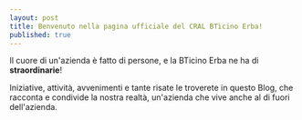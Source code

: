 ```yaml
---
layout: post
title: Benvenuto nella pagina ufficiale del CRAL BTicino Erba!
published: true
---
```


Il cuore di un'azienda è fatto di persone, e la BTicino Erba ne ha di **straordinarie**!

Iniziative, attività, avvenimenti e tante risate le troverete in questo Blog, che racconta e condivide la nostra realtà, un'azienda che vive anche al di fuori dell'azienda.
